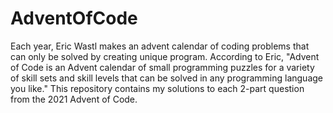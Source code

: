 # AdventOfCode
 
Each year, Eric Wastl makes an advent calendar of coding problems that can only be solved by creating unique program. According to Eric, "Advent of Code is an Advent calendar of small programming puzzles for a variety of skill sets and skill levels that can be solved in any programming language you like." This repository contains my solutions to each 2-part question from the 2021 Advent of Code.
